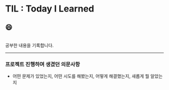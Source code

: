 # TIL : Today I Learned
## :smile: 
<br>
공부한 내용을 기록합니다. 

***


### 프로젝트 진행하며 생겼던 의문사항
- 어떤 문제가 있었는지, 어떤 시도를 해봤는지, 어떻게 해결했는지, 새롭게 뭘 알았는지
